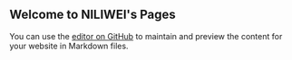 ## Welcome to NILIWEI's Pages

You can use the [editor on GitHub](https://github.com/NILIWEI/NILIWEI.github.io/edit/master/README.md) to maintain and preview the content for your website in Markdown files.
